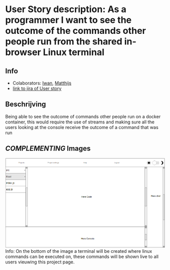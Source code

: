 # User Story description: As a programmer I want to see the outcome of the commands other people run from the shared in-browser Linux terminal


## Info
* Colaborators: [Iwan](https://github.com/webbasedcode/documentation/blob/main/doc/members/Iwan.md), [Matthijs](https://github.com/webbasedcode/documentation/blob/main/doc/members/Matthijs.md)
* [link to jira of User story](https://codelaborative.atlassian.net/browse/COD-43)


## Beschrijving 
Being able to see the outcome of commands other people run on a docker container, this would require the use of streams and making sure all the users 
looking at the console receive the outcome of a command that was run


<!-- ## Steps
precondtion: {precondition}
1. {step 1}
2. {step 2}
    1. {step 2.1}
    2. {step 2.2}
3. {step 3}
...

> voorbeeld:
> 
> Precondition: Logged in, authorized, within project.
> 1. Programmer selects terminal
> 2. Programmer enters text
> 3. Programmer sends run command
> 4. System checks text for illegal statements
>     1. System returns error for found illegal statements
>     2. System skips execute  
> 5. System executes text
> 6. Programmer receives result
> 	  1. Feedback from Linux terminal
> 	  2. Error for illegal statements
> 	  3. Error for runtime exception
> 
> * Any time, the connection with back-end is lost:
> 	  1. System display error message
> 	  2. System try to reload connection -->


## *COMPLEMENTING* Images
![link to wireframe of projectpage](https://github.com/webbasedcode/documentation/blob/main/doc/wireframes/projectpage.png)
Info: On the bottom of the image a terminal will be created where linux commands can be executed on, these commands will be shown live to all users vieuwing this project page.
